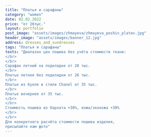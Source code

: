 ```yaml
---
title: "Платья и сарафаны"
category: "women"
date: 02.02.2022
price: "от 26тыс."
layout: portfolio
post_image: "assets/images/zhmayeva/zhmayeva_poshiv_platev.jpg"
header_image: "assets/images/banner_12.jpg"
address: dresses_and_sundresses
tags: "Платья и сарафаны"
texts: "Диапазон цен пошива без учёта стоимости ткани:
</br>
</br>
Сарафан летний на подкладке от 28 тыс.
</br>
Платье летнее без подкладки от 26 тыс.
</br>
Платье из букле в стиле Chanel от 35 тыс.
</br>
Платье вечернее от 35 тыс.
</br>
</br>
Стоимость пошива из бархата +30%, кожа/экокожа +30%
</br>
</br>
Для конкретного расчёта стоимости пошива изделия,
присылайте нам фото"
---
```

